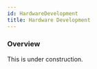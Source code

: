 ```yaml
---
id: HardwareDevelopment
title: Hardware Development
---
```

### Overview

This is under construction.


